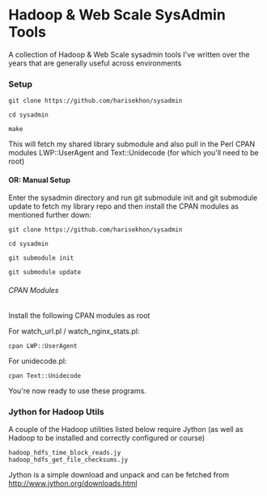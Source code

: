 Hadoop & Web Scale SysAdmin Tools
=================================

A collection of Hadoop & Web Scale sysadmin tools I've written over the years that are generally useful across environments

### Setup ###

```
git clone https://github.com/harisekhon/sysadmin
```
```
cd sysadmin
```
```
make
```

This will fetch my shared library submodule and also pull in the Perl CPAN modules LWP::UserAgent and Text::Unidecode (for which you'll need to be root)

#### OR: Manual Setup ####

Enter the sysadmin directory and run git submodule init and git submodule update to fetch my library repo and then install the CPAN modules as mentioned further down:

```
git clone https://github.com/harisekhon/sysadmin
```
```
cd sysadmin
```
```
git submodule init
```
```
git submodule update
```

###### CPAN Modules ######

Install the following CPAN modules as root

For watch_url.pl / watch_nginx_stats.pl:

```
cpan LWP::UserAgent
```

For unidecode.pl:

```
cpan Text::Unidecode
```

You're now ready to use these programs.


### Jython for Hadoop Utils ###

A couple of the Hadoop utilities listed below require Jython (as well as Hadoop to be installed and correctly configured or course)

```
hadoop_hdfs_time_block_reads.jy
hadoop_hdfs_get_file_checksums.jy
```

Jython is a simple download and unpack and can be fetched from http://www.jython.org/downloads.html
